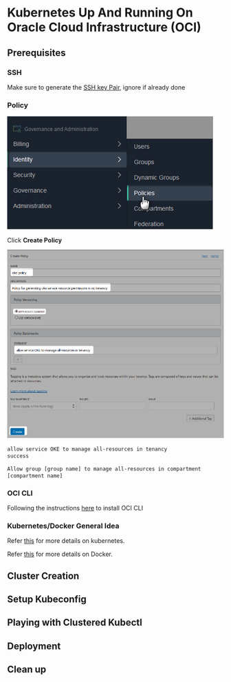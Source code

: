 # Kubernetes Up And Running On Oracle Cloud Infrastructure (OCI)

## Prerequisites

### SSH

Make sure to generate the [SSH key Pair](GeneratingSshKey.md), ignore if already done

### Policy 

![](../resources/k8s-click-policies.png)

Click **Create Policy**

![](../resources/k8s-create-policy.png)

```
allow service OKE to manage all-resources in tenancy
success

```

```
Allow group [group name] to manage all-resources in compartment [compartment name]

```

### OCI CLI

Following the instructions [here](OciCliUpAndRunningOnWindows.md) to install OCI CLI


### Kubernetes/Docker General Idea

Refer [this](https://github.com/enabling-cloud/kubernetes-learning) for more details on kubernetes.

Refer [this](https://github.com/enabling-cloud/docker-learning) for more details on Docker.


## Cluster Creation



## Setup Kubeconfig



## Playing with Clustered Kubectl



## Deployment


## Clean up



```Powershell


```


